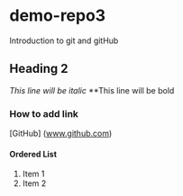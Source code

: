 # demo-repo3
Introduction to git and gitHub

## Heading 2 
*This line will be italic*
**This line will be bold

### How to add link 

[GitHub] (www.github.com) 

#### Ordered List 

1. Item 1
2. Item 2 
